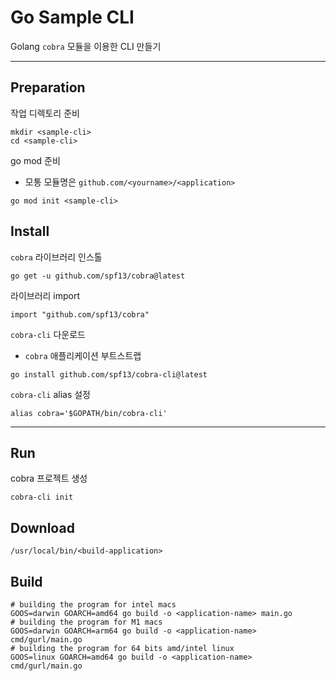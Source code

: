 # Go Sample CLI

Golang `cobra` 모듈을 이용한 CLI 만들기

---

## Preparation

작업 디렉토리 준비

```shell
mkdir <sample-cli>
cd <sample-cli>
```

go mod 준비

* 모통 모듈명은 `github.com/<yourname>/<application>`
  
```shell
go mod init <sample-cli>
```

## Install

`cobra` 라이브러리 인스톨

```shell
go get -u github.com/spf13/cobra@latest
```

라이브러리 import

```shell
import "github.com/spf13/cobra"
```

`cobra-cli` 다운로드

* `cobra` 애플리케이션 부트스트랩
  
```shell
go install github.com/spf13/cobra-cli@latest
```

`cobra-cli` alias 설정

```shell
alias cobra='$GOPATH/bin/cobra-cli'
```

---

## Run

cobra 프로젝트 생성

```shell
cobra-cli init
```

## Download

```shell
/usr/local/bin/<build-application>
```

## Build

```shell
# building the program for intel macs
GOOS=darwin GOARCH=amd64 go build -o <application-name> main.go 
# building the program for M1 macs
GOOS=darwin GOARCH=arm64 go build -o <application-name> cmd/gurl/main.go 
# building the program for 64 bits amd/intel linux
GOOS=linux GOARCH=amd64 go build -o <application-name> cmd/gurl/main.go
```
